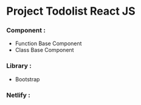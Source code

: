 # Project Todolist React JS

### Component :
- Function Base Component
- Class Base Component

### Library :
- Bootstrap
  
### Netlify :
